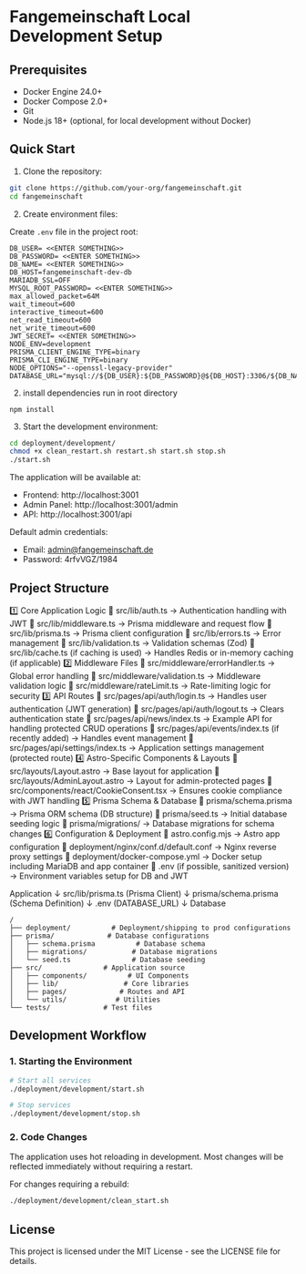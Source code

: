 # Fangemeinschaft Local Development Setup

## Prerequisites

- Docker Engine 24.0+
- Docker Compose 2.0+
- Git
- Node.js 18+ (optional, for local development without Docker)

## Quick Start

1. Clone the repository:
```bash
git clone https://github.com/your-org/fangemeinschaft.git
cd fangemeinschaft
```

2. Create environment files:

Create `.env` file in the project root:
```env
DB_USER= <<ENTER SOMETHING>>
DB_PASSWORD= <<ENTER SOMETHING>>
DB_NAME= <<ENTER SOMETHING>>
DB_HOST=fangemeinschaft-dev-db
MARIADB_SSL=OFF
MYSQL_ROOT_PASSWORD= <<ENTER SOMETHING>>
max_allowed_packet=64M
wait_timeout=600
interactive_timeout=600
net_read_timeout=600
net_write_timeout=600
JWT_SECRET= <<ENTER SOMETHING>>
NODE_ENV=development
PRISMA_CLIENT_ENGINE_TYPE=binary
PRISMA_CLI_ENGINE_TYPE=binary
NODE_OPTIONS="--openssl-legacy-provider"
DATABASE_URL="mysql://${DB_USER}:${DB_PASSWORD}@${DB_HOST}:3306/${DB_NAME}"

```
2. install dependencies
run in root directory
```
npm install
```

3. Start the development environment:
```bash
cd deployment/development/
chmod +x clean_restart.sh restart.sh start.sh stop.sh
./start.sh
```

The application will be available at:
- Frontend: http://localhost:3001
- Admin Panel: http://localhost:3001/admin
- API: http://localhost:3001/api

Default admin credentials:
- Email: admin@fangemeinschaft.de
- Password: 4rfvVGZ/1984

## Project Structure

1️⃣ Core Application Logic
📌 src/lib/auth.ts → Authentication handling with JWT
📌 src/lib/middleware.ts → Prisma middleware and request flow
📌 src/lib/prisma.ts → Prisma client configuration
📌 src/lib/errors.ts → Error management
📌 src/lib/validation.ts → Validation schemas (Zod)
📌 src/lib/cache.ts (if caching is used) → Handles Redis or in-memory caching (if applicable)
2️⃣ Middleware Files
📌 src/middleware/errorHandler.ts → Global error handling
📌 src/middleware/validation.ts → Middleware validation logic
📌 src/middleware/rateLimit.ts → Rate-limiting logic for security
3️⃣ API Routes
📌 src/pages/api/auth/login.ts → Handles user authentication (JWT generation)
📌 src/pages/api/auth/logout.ts → Clears authentication state
📌 src/pages/api/news/index.ts → Example API for handling protected CRUD operations
📌 src/pages/api/events/index.ts (if recently added) → Handles event management
📌 src/pages/api/settings/index.ts → Application settings management (protected route)
4️⃣ Astro-Specific Components & Layouts
📌 src/layouts/Layout.astro → Base layout for application
📌 src/layouts/AdminLayout.astro → Layout for admin-protected pages
📌 src/components/react/CookieConsent.tsx → Ensures cookie compliance with JWT handling
5️⃣ Prisma Schema & Database
📌 prisma/schema.prisma → Prisma ORM schema (DB structure)
📌 prisma/seed.ts → Initial database seeding logic
📌 prisma/migrations/ → Database migrations for schema changes
6️⃣ Configuration & Deployment
📌 astro.config.mjs → Astro app configuration
📌 deployment/nginx/conf.d/default.conf → Nginx reverse proxy settings
📌 deployment/docker-compose.yml → Docker setup including MariaDB and app container
📌 .env (if possible, sanitized version) → Environment variables setup for DB and JWT

Application
    ↓
src/lib/prisma.ts (Prisma Client)
    ↓
prisma/schema.prisma (Schema Definition)
    ↓
.env (DATABASE_URL)
    ↓
Database


```
/
├── deployment/          # Deployment/shipping to prod configurations
├── prisma/             # Database configurations
│   ├── schema.prisma          # Database schema
│   ├── migrations/           # Database migrations
│   └── seed.ts               # Database seeding
├── src/               # Application source
│   ├── components/          # UI Components
│   ├── lib/                # Core libraries
│   ├── pages/             # Routes and API
│   └── utils/            # Utilities
└── tests/             # Test files
```

## Development Workflow

### 1. Starting the Environment

```bash
# Start all services
./deployment/development/start.sh

# Stop services
./deployment/development/stop.sh
```

### 2. Code Changes

The application uses hot reloading in development. Most changes will be reflected immediately without requiring a restart.

For changes requiring a rebuild:
```bash
./deployment/development/clean_start.sh
```

## License

This project is licensed under the MIT License - see the LICENSE file for details.